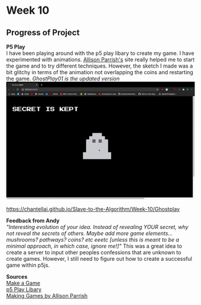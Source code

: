 # Week 10 
## Progress of Project 
__P5 Play__ <br>
I have been playing around with the p5 play libary to create my game. I have experimented with animations. [Allison Parrish's](https://creative-coding.decontextualize.com/making-games-with-p5-play/) site really helped me to start the game and to try different techniques. However, the sketch I made was a bit glitchy in terms of the animation not overlapping the coins and restarting the game. _GhostPlay01 is the updated version_ <br> 
![](https://github.com/ChantelLai/Slave-to-the-Algorithm/blob/master/Week%2010/GhostPlay.gif)

https://chantellai.github.io/Slave-to-the-Algorithm/Week-10/Ghostplay

__Feedback from Andy__ <br>
_"Interesting evolution of your idea. Instead of revealing YOUR secret, why not reveal the secrets of others. Maybe add more game elements... mushrooms? pathways? coins? etc eeetc [unless this is meant to be a minimal approach, in which case, ignore me!]"_ This was a great idea to create a server to input other peoples confessions that are unknown to create games. However, I still need to figure out how to create a successful game within p5js. <br>

__Sources__ <br>
[Make a Game](https://medium.com/@kellylougheed/make-your-first-game-with-p5-js-38bfb308a671)<br>
[p5 Play Libary](https://molleindustria.github.io/p5.play/)<br>
[Making Games by Allison Parrish](https://creative-coding.decontextualize.com/making-games-with-p5-play/) <br>

